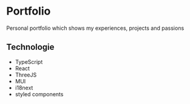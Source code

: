 # Portfolio

Personal portfolio which shows my experiences, projects and passions

## Technologie

- TypeScript
- React
- ThreeJS
- MUI
- i18next
- styled components
